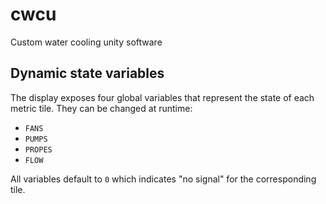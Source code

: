 # cwcu
Custom water cooling unity software

## Dynamic state variables

The display exposes four global variables that represent the state of each
metric tile. They can be changed at runtime:

- `FANS`
- `PUMPS`
- `PROPES`
- `FLOW`

All variables default to `0` which indicates "no signal" for the
corresponding tile.
